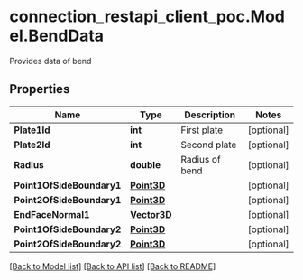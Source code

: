 # connection_restapi_client_poc.Model.BendData
Provides data of bend

## Properties

Name | Type | Description | Notes
------------ | ------------- | ------------- | -------------
**Plate1Id** | **int** | First plate | [optional] 
**Plate2Id** | **int** | Second plate | [optional] 
**Radius** | **double** | Radius of bend | [optional] 
**Point1OfSideBoundary1** | [**Point3D**](Point3D.md) |  | [optional] 
**Point2OfSideBoundary1** | [**Point3D**](Point3D.md) |  | [optional] 
**EndFaceNormal1** | [**Vector3D**](Vector3D.md) |  | [optional] 
**Point1OfSideBoundary2** | [**Point3D**](Point3D.md) |  | [optional] 
**Point2OfSideBoundary2** | [**Point3D**](Point3D.md) |  | [optional] 

[[Back to Model list]](../README.md#documentation-for-models) [[Back to API list]](../README.md#documentation-for-api-endpoints) [[Back to README]](../README.md)

